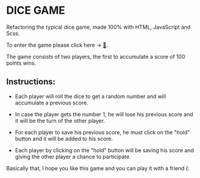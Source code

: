 # DICE GAME

Refactoring the typical dice game, made 100% with HTML, JavaScript and Scss.

To enter the game please click here -> [🎲](https://luismgil.github.io/Dice-game/).

The game consists of two players, the first to accumulate a score of 100 points wins.

## Instructions:

- Each player will roll the dice to get a random number and will accumulate a previous score.

- In case the player gets the number 1, he will lose his previous score and it will be the turn of the other player.

- For each player to save his previous score, he must click on the "hold" button and it will be added to his score.

- Each player by clicking on the "hold" button will be saving his score and giving the other player a chance to participate.

Basically that, I hope you like this game and you can play it with a friend (:
